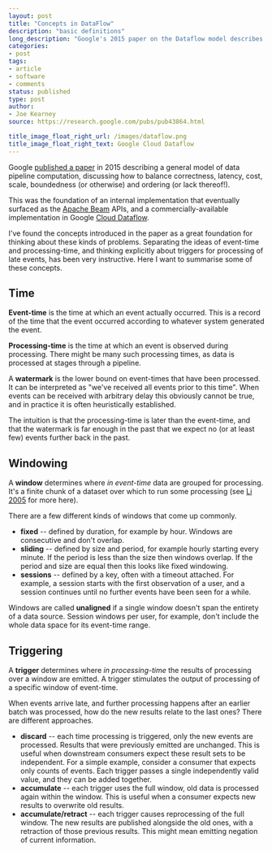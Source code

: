 ```yaml
---
layout: post
title: "Concepts in DataFlow"
description: "basic definitions"
long_description: "Google's 2015 paper on the Dataflow model describes general solutions to general data pipeline processing problems. The terms they use have been helpful to me in understanding patterns in these problems."
categories:
- post
tags:
- article
- software
- comments
status: published
type: post
author:
- Joe Kearney
source: https://research.google.com/pubs/pub43864.html

title_image_float_right_url: /images/dataflow.png
title_image_float_right_text: Google Cloud Dataflow
---
```


[Li 2005]: http://citeseerx.ist.psu.edu/viewdoc/download?doi=10.1.1.93.2764&rep=rep1&type=pdf
[Cloud Dataflow]: https://cloud.google.com/dataflow/
[dataflow-paper]: https://research.google.com/pubs/pub43864.html
[Apache Beam]: https://beam.apache.org/

Google [published a paper][dataflow-paper] in 2015 describing a general model of data pipeline computation, discussing how to balance correctness, latency, cost, scale, boundedness (or otherwise) and ordering (or lack thereof!).

This was the foundation of an internal implementation that eventually surfaced as the [Apache Beam] APIs, and a commercially-available implementation in Google [Cloud Dataflow].

I've found the concepts introduced in the paper as a great foundation for thinking about these kinds of problems. Separating the ideas of event-time and processing-time, and thinking explicitly about triggers for processing of late events, has been very instructive. Here I want to summarise some of these concepts.

## Time

**Event-time** is the time at which an event actually occurred. This is a record of the time that the event occurred according to whatever system generated the event.

**Processing-time** is the time at which an event is observed during processing. There might be many such processing times, as data is processed at stages through a pipeline.

A **watermark** is the lower bound on event-times that have been processed. It can be interpreted as "we've received all events prior to this time". When events can be received with arbitrary delay this obviously cannot be true, and in practice it is often heuristically established.

The intuition is that the processing-time is later than the event-time, and that the watermark is far enough in the past that we expect no (or at least few) events further back in the past.

## Windowing

A **window** determines where _in event-time_ data are grouped for processing. It's a finite chunk of a dataset over which to run some processing (see [Li 2005] for more here).

There are a few different kinds of windows that come up commonly.

* **fixed** -- defined by duration, for example by hour. Windows are consecutive and don't overlap.
* **sliding** -- defined by size and period, for example hourly starting every minute. If the period is less than the size then windows overlap. If the period and size are equal then this looks like fixed windowing.
* **sessions** -- defined by a key, often with a timeout attached. For example, a session starts with the first observation of a user, and a session continues until no further events have been seen for a while.

Windows are called **unaligned** if a single window doesn't span the entirety of a data source. Session windows per user, for example, don't include the whole data space for its event-time range.

## Triggering

A **trigger** determines where _in processing-time_ the results of processing over a window are emitted. A trigger stimulates the output of processing of a specific window of event-time.

When events arrive late, and further processing happens after an earlier batch was processed, how do the new results relate to the last ones? There are different approaches.

* **discard** -- each time processing is triggered, only the new events are processed. Results that were previously emitted are unchanged. This is useful when downstream consumers expect these result sets to be independent. For a simple example, consider a consumer that expects only counts of events. Each trigger passes a single independently valid value, and they can be added together.
* **accumulate** -- each trigger uses the full window, old data is processed again within the window. This is useful when a consumer expects new results to overwrite old results.
* **accumulate/retract** -- each trigger causes reprocessing of the full window. The new results are published alongside the old ones, with a retraction of those previous results. This might mean emitting negation of current information.
